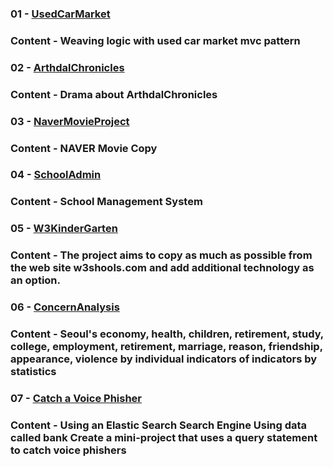 ### 01 - [UsedCarMarket](https://github.com/angle2v/UsedCarMarket)
### Content - Weaving logic with used car market mvc pattern
### 02 - [ArthdalChronicles](https://github.com/angle2v/ArthdalChronicles)
### Content - Drama about ArthdalChronicles
### 03 - [NaverMovieProject](https://github.com/angle2v/NaverMovieProject)
### Content - NAVER Movie Copy
### 04 - [SchoolAdmin](https://github.com/angle2v/SchoolAdmin)
### Content - School Management System 
### 05 - [W3KinderGarten](https://github.com/angle2v/W3KinderGarten)
### Content - The project aims to copy as much as possible from the web site w3shools.com and add additional technology as an option.
### 06 - [ConcernAnalysis](https://github.com/angle2v/ConcernAnalysis)
### Content - Seoul's economy, health, children, retirement, study, college, employment, retirement, marriage, reason, friendship, appearance, violence by individual indicators of indicators by statistics
### 07 - [Catch a Voice Phisher](https://github.com/angle2v/ElasticSearch)
### Content - Using an Elastic Search Search Engine Using data called bank Create a mini-project that uses a query statement to catch voice phishers
